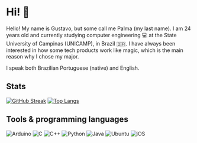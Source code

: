 # Hi! 👋

Hello! My name is Gustavo, but some call me Palma (my last name). I am 24 years old and currently studying computer engineering 💻 at the State University of Campinas (UNICAMP), in Brazil 🇧🇷. I have always been interested in how some tech products work like magic, which is the main reason why I chose my major. 

I speak both Brazilian Portuguese (native) and English.

## Stats
[![GitHub Streak](https://streak-stats.demolab.com?user=glpalma&theme=buefy&hide_border=true&date_format=M%20j%5B%2C%20Y%5D&mode=weekly&card_width=400)](https://git.io/streak-stats)
[![Top Langs](https://github-readme-stats.vercel.app/api/top-langs/?username=glpalma&layout=donut&hide_border=true&theme=buefy)](https://github.com/anuraghazra/github-readme-stats)

## Tools & programming languages
![Arduino](https://img.shields.io/badge/-Arduino-00979D?style=for-the-badge&logo=Arduino&logoColor=white)
![C](https://img.shields.io/badge/c-%2300599C.svg?style=for-the-badge&logo=c&logoColor=white)
![C++](https://img.shields.io/badge/c++-%2300599C.svg?style=for-the-badge&logo=c%2B%2B&logoColor=white)
![Python](https://img.shields.io/badge/python-3670A0?style=for-the-badge&logo=python&logoColor=ffdd54)
![Java](https://img.shields.io/badge/java-%23ED8B00.svg?style=for-the-badge&logo=openjdk&logoColor=white)
![Ubuntu](https://img.shields.io/badge/Ubuntu-E95420?style=for-the-badge&logo=ubuntu&logoColor=white)
![iOS](https://img.shields.io/badge/iOS-000000?style=for-the-badge&logo=ios&logoColor=white)
